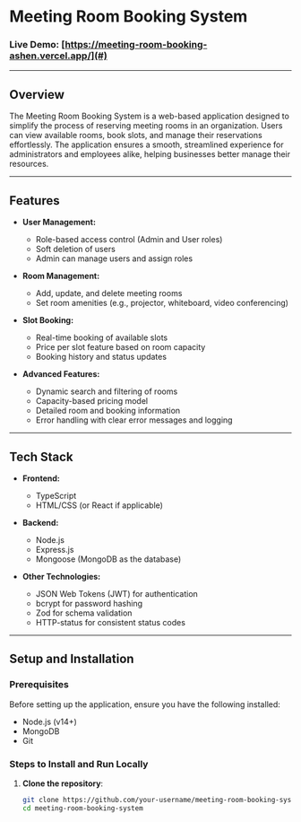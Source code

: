 # **Meeting Room Booking System**

### Live Demo: [https://meeting-room-booking-ashen.vercel.app/](#)

---

## **Overview**

The Meeting Room Booking System is a web-based application designed to simplify the process of reserving meeting rooms in an organization. Users can view available rooms, book slots, and manage their reservations effortlessly. The application ensures a smooth, streamlined experience for administrators and employees alike, helping businesses better manage their resources.

---

## **Features**

- **User Management:**

  - Role-based access control (Admin and User roles)
  - Soft deletion of users
  - Admin can manage users and assign roles

- **Room Management:**

  - Add, update, and delete meeting rooms
  - Set room amenities (e.g., projector, whiteboard, video conferencing)

- **Slot Booking:**

  - Real-time booking of available slots
  - Price per slot feature based on room capacity
  - Booking history and status updates

- **Advanced Features:**
  - Dynamic search and filtering of rooms
  - Capacity-based pricing model
  - Detailed room and booking information
  - Error handling with clear error messages and logging

---

## **Tech Stack**

- **Frontend:**
  - TypeScript
  - HTML/CSS (or React if applicable)
- **Backend:**

  - Node.js
  - Express.js
  - Mongoose (MongoDB as the database)

- **Other Technologies:**
  - JSON Web Tokens (JWT) for authentication
  - bcrypt for password hashing
  - Zod for schema validation
  - HTTP-status for consistent status codes

---

## **Setup and Installation**

### **Prerequisites**

Before setting up the application, ensure you have the following installed:

- Node.js (v14+)
- MongoDB
- Git

### **Steps to Install and Run Locally**

1. **Clone the repository**:
   ```bash
   git clone https://github.com/your-username/meeting-room-booking-system.git
   cd meeting-room-booking-system
   ```
